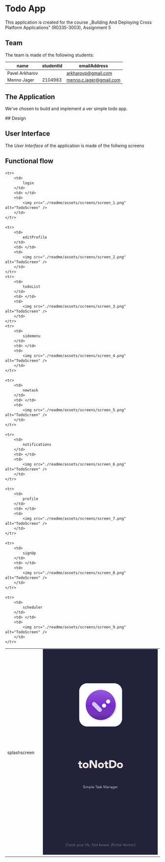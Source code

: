 # Todo App

This application is created for the course _Building And Deploying Cross Platform Applications" (R0335-3003), Assignment 5

## Team

The team is made of the following students:

| name           | studentId | emailAddress            |
|----------------|-----------|-------------------------|
| Pavel Arkharov |           | arkharovp@gmail.com     |
| Menno Jager    |  2104983  | menno.c.jager@gmail.com |

## The Application

We've chosen to build and implement a ver simple todo app.

## Design

## User Interface

The _User Interface_ of the application is made of the follwing screens


## Functional flow

<table>
    <tr>
        <td>
            splashscreen
        </td>
        <td> </td>
        <td>
            <img src="./readme/assets/screens/screen_10.png" alt="TodoScreen" />
        </td>
    </tr>

    <tr>
        <td>
            login
        </td>
        <td> </td>
        <td>
            <img src="./readme/assets/screens/screen_1.png" alt="TodoScreen" />
        </td>
    </tr>

    <tr>
        <td>
            editProfile
        </td>
        <td> </td>
        <td>
            <img src="./readme/assets/screens/screen_2.png" alt="TodoScreen" />
        </td>
    </tr>
    <tr>
        <td>
            todoList
        </td>
        <td> </td>
        <td>
            <img src="./readme/assets/screens/screen_3.png" alt="TodoScreen" />
        </td>
    </tr>
    <tr>
        <td>
            sidemenu
        </td>
        <td> </td>
        <td>
            <img src="./readme/assets/screens/screen_4.png" alt="TodoScreen" />
        </td>
    </tr>

    <tr>
        <td>
            newtask
        </td>
        <td> </td>
        <td>
            <img src="./readme/assets/screens/screen_5.png" alt="TodoScreen" />
        </td>
    </tr>

    <tr>
        <td>
            notifications
        </td>
        <td> </td>
        <td>
            <img src="./readme/assets/screens/screen_6.png" alt="TodoScreen" />
        </td>
    </tr>

    <tr>
        <td>
            profile
        </td>
        <td> </td>
        <td>
            <img src="./readme/assets/screens/screen_7.png" alt="TodoScreen" />
        </td>
    </tr>

    <tr>
        <td>
            signUp
        </td>
        <td> </td>
        <td>
            <img src="./readme/assets/screens/screen_8.png" alt="TodoScreen" />
        </td>
    </tr>

    <tr>
        <td>
            scheduler
        </td>
        <td> </td>
        <td>
            <img src="./readme/assets/screens/screen_9.png" alt="TodoScreen" />
        </td>
    </tr>
</table>



